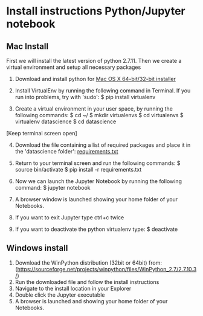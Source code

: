 # Install instructions Python/Jupyter notebook

## Mac Install
First we will install the latest version of python 2.7.11.
Then we create a virtual environment and setup all necessary packages

1. Download and install python for [Mac OS X 64-bit/32-bit installer](https://www.python.org/ftp/python/2.7.11/python-2.7.11-macosx10.6.pkg)
2. Install VirtualEnv by running the following command in Terminal. If you run into problems, try with 'sudo':
$ pip install virtualenv

3. Create a virtual environment in your user space, by running the following commands:
$ cd ~/
$ mkdir virtualenvs
$ cd virtualenvs
$ virtualenv datascience
$ cd datascience

[Keep terminal screen open]

4. Download the file containing a list of required packages and place it in the 'datascience folder': [requirements.txt](https://github.com/widovanheemstra/Nyenrode/blob/master/requirements.txt)

5. Return to your terminal screen and run the following commands:
$ source bin/activate
$ pip install -r requirements.txt

6. Now we can launch the Jupyter Notebook by running the following command:
$ jupyter notebook

7. A browser window is launched showing your home folder of your Notebooks.

8. If you want to exit Jupyter type ctrl+c twice
9. If you want to deactivate the python virtualenv type:
$ deactivate

## Windows install
1. Download the WinPython distribution (32bit or 64bit) from: (https://sourceforge.net/projects/winpython/files/WinPython_2.7/2.7.10.3/)
2. Run the downloaded file and follow the install instructions
3. Navigate to the install location in your Explorer
4. Double click the Jupyter executable
5. A browser is launched and showing your home folder of your Notebooks.
